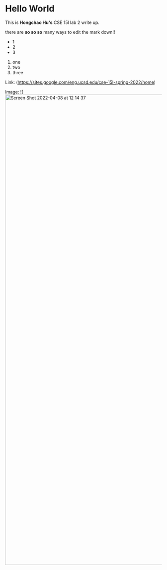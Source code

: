 # Hello World

This is **Hongchao Hu's** CSE 15l lab 2 write up.

there are **so so so** many ways to edit the mark down!!

* 1
* 2
* 3

1. one
2. two
3. three

Link: <class link>(https://sites.google.com/eng.ucsd.edu/cse-15l-spring-2022/home)

Image: !<screenshot>(<img width="1512" alt="Screen Shot 2022-04-08 at 12 14 37" src="https://user-images.githubusercontent.com/91580944/162516042-6492da87-0f85-4b1b-9c90-a28b13429157.png">
